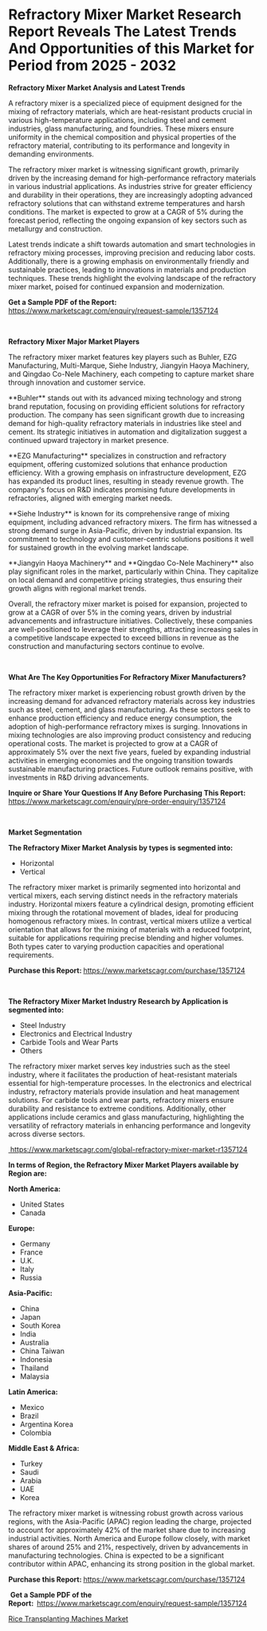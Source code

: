 <p><h1>Refractory Mixer Market Research Report Reveals The Latest Trends And Opportunities of this Market for Period from 2025 - 2032</h1></p><p><strong>Refractory Mixer Market Analysis and Latest Trends</strong></p>
<p><p>A refractory mixer is a specialized piece of equipment designed for the mixing of refractory materials, which are heat-resistant products crucial in various high-temperature applications, including steel and cement industries, glass manufacturing, and foundries. These mixers ensure uniformity in the chemical composition and physical properties of the refractory material, contributing to its performance and longevity in demanding environments.</p><p>The refractory mixer market is witnessing significant growth, primarily driven by the increasing demand for high-performance refractory materials in various industrial applications. As industries strive for greater efficiency and durability in their operations, they are increasingly adopting advanced refractory solutions that can withstand extreme temperatures and harsh conditions. The market is expected to grow at a CAGR of 5% during the forecast period, reflecting the ongoing expansion of key sectors such as metallurgy and construction.</p><p>Latest trends indicate a shift towards automation and smart technologies in refractory mixing processes, improving precision and reducing labor costs. Additionally, there is a growing emphasis on environmentally friendly and sustainable practices, leading to innovations in materials and production techniques. These trends highlight the evolving landscape of the refractory mixer market, poised for continued expansion and modernization.</p></p>
<p><strong>Get a Sample PDF of the Report:&nbsp;</strong> <a href="https://www.marketscagr.com/enquiry/request-sample/1357124?utm_campaign=1889&utm_medium=2&utm_source=Github&utm_content=ia&utm_term=16022025&utm_id=refractory-mixer">https://www.marketscagr.com/enquiry/request-sample/1357124</a></p>
<p>&nbsp;</p>
<p><strong>Refractory Mixer Major Market Players</strong></p>
<p><p>The refractory mixer market features key players such as Buhler, EZG Manufacturing, Multi-Marque, Siehe Industry, Jiangyin Haoya Machinery, and Qingdao Co-Nele Machinery, each competing to capture market share through innovation and customer service.</p><p>**Buhler** stands out with its advanced mixing technology and strong brand reputation, focusing on providing efficient solutions for refractory production. The company has seen significant growth due to increasing demand for high-quality refractory materials in industries like steel and cement. Its strategic initiatives in automation and digitalization suggest a continued upward trajectory in market presence.</p><p>**EZG Manufacturing** specializes in construction and refractory equipment, offering customized solutions that enhance production efficiency. With a growing emphasis on infrastructure development, EZG has expanded its product lines, resulting in steady revenue growth. The company's focus on R&D indicates promising future developments in refractories, aligned with emerging market needs.</p><p>**Siehe Industry** is known for its comprehensive range of mixing equipment, including advanced refractory mixers. The firm has witnessed a strong demand surge in Asia-Pacific, driven by industrial expansion. Its commitment to technology and customer-centric solutions positions it well for sustained growth in the evolving market landscape.</p><p>**Jiangyin Haoya Machinery** and **Qingdao Co-Nele Machinery** also play significant roles in the market, particularly within China. They capitalize on local demand and competitive pricing strategies, thus ensuring their growth aligns with regional market trends.</p><p>Overall, the refractory mixer market is poised for expansion, projected to grow at a CAGR of over 5% in the coming years, driven by industrial advancements and infrastructure initiatives. Collectively, these companies are well-positioned to leverage their strengths, attracting increasing sales in a competitive landscape expected to exceed billions in revenue as the construction and manufacturing sectors continue to evolve.</p></p>
<p>&nbsp;</p>
<p><strong>What Are The Key Opportunities For Refractory Mixer Manufacturers?</strong></p>
<p><p>The refractory mixer market is experiencing robust growth driven by the increasing demand for advanced refractory materials across key industries such as steel, cement, and glass manufacturing. As these sectors seek to enhance production efficiency and reduce energy consumption, the adoption of high-performance refractory mixes is surging. Innovations in mixing technologies are also improving product consistency and reducing operational costs. The market is projected to grow at a CAGR of approximately 5% over the next five years, fueled by expanding industrial activities in emerging economies and the ongoing transition towards sustainable manufacturing practices. Future outlook remains positive, with investments in R&D driving advancements.</p></p>
<p><strong>Inquire or Share Your Questions If Any Before Purchasing This Report:</strong> <a href="https://www.marketscagr.com/enquiry/pre-order-enquiry/1357124?utm_campaign=1889&utm_medium=2&utm_source=Github&utm_content=ia&utm_term=16022025&utm_id=refractory-mixer">https://www.marketscagr.com/enquiry/pre-order-enquiry/1357124</a></p>
<p>&nbsp;</p>
<p><strong>Market Segmentation</strong></p>
<p><strong>The Refractory Mixer Market Analysis by types is segmented into:</strong></p>
<p><ul><li>Horizontal</li><li>Vertical</li></ul></p>
<p><p>The refractory mixer market is primarily segmented into horizontal and vertical mixers, each serving distinct needs in the refractory materials industry. Horizontal mixers feature a cylindrical design, promoting efficient mixing through the rotational movement of blades, ideal for producing homogenous refractory mixes. In contrast, vertical mixers utilize a vertical orientation that allows for the mixing of materials with a reduced footprint, suitable for applications requiring precise blending and higher volumes. Both types cater to varying production capacities and operational requirements.</p></p>
<p><strong>Purchase this Report:&nbsp;</strong><a href="https://www.marketscagr.com/purchase/1357124?utm_campaign=1889&utm_medium=2&utm_source=Github&utm_content=ia&utm_term=16022025&utm_id=refractory-mixer">https://www.marketscagr.com/purchase/1357124</a></p>
<p>&nbsp;</p>
<p><strong>The Refractory Mixer Market Industry Research by Application is segmented into:</strong></p>
<p><ul><li>Steel Industry</li><li>Electronics and Electrical Industry</li><li>Carbide Tools and Wear Parts</li><li>Others</li></ul></p>
<p><p>The refractory mixer market serves key industries such as the steel industry, where it facilitates the production of heat-resistant materials essential for high-temperature processes. In the electronics and electrical industry, refractory materials provide insulation and heat management solutions. For carbide tools and wear parts, refractory mixers ensure durability and resistance to extreme conditions. Additionally, other applications include ceramics and glass manufacturing, highlighting the versatility of refractory materials in enhancing performance and longevity across diverse sectors.</p></p>
<p><a href="https://www.marketscagr.com/global-refractory-mixer-market-r1357124?utm_campaign=1889&utm_medium=2&utm_source=Github&utm_content=ia&utm_term=16022025&utm_id=refractory-mixer">&nbsp;https://www.marketscagr.com/global-refractory-mixer-market-r1357124</a></p>
<p><strong>In terms of Region, the Refractory Mixer Market Players available by Region are:</strong></p>
<p>
    <p> <strong> North America: </strong>
        <ul>
            <li>United States</li>
            <li>Canada</li>
        </ul>
        </p> 
    <p> <strong> Europe: </strong>
        <ul>
            <li>Germany</li>
            <li>France</li>
            <li>U.K.</li>
            <li>Italy</li>
            <li>Russia</li>
        </ul>
        </p> 
    <p> <strong> Asia-Pacific: </strong>
        <ul>
            <li>China</li>
            <li>Japan</li>
            <li>South Korea</li>
            <li>India</li>
            <li>Australia</li>
            <li>China Taiwan</li>
            <li>Indonesia</li>
            <li>Thailand</li>
            <li>Malaysia</li>
        </ul>
        </p> 
    <p> <strong> Latin America: </strong>
        <ul>
            <li>Mexico</li>
            <li>Brazil</li>
            <li>Argentina Korea</li>
            <li>Colombia</li>
        </ul>
        </p> 
    <p> <strong> Middle East & Africa: </strong>
        <ul>
            <li>Turkey</li>
            <li>Saudi</li>
            <li>Arabia</li>
            <li>UAE</li>
            <li>Korea</li>
        </ul>
    </p>
    </p>
<p><p>The refractory mixer market is witnessing robust growth across various regions, with the Asia-Pacific (APAC) region leading the charge, projected to account for approximately 42% of the market share due to increasing industrial activities. North America and Europe follow closely, with market shares of around 25% and 21%, respectively, driven by advancements in manufacturing technologies. China is expected to be a significant contributor within APAC, enhancing its strong position in the global market.</p></p>
<p><strong>Purchase this Report: </strong><a href="https://www.marketscagr.com/purchase/1357124?utm_campaign=1889&utm_medium=2&utm_source=Github&utm_content=ia&utm_term=16022025&utm_id=refractory-mixer">https://www.marketscagr.com/purchase/1357124</a></p>
<p>&nbsp;<strong>Get a Sample PDF of the Report:&nbsp;&nbsp;</strong><a href="https://www.marketscagr.com/enquiry/request-sample/1357124?utm_campaign=1889&utm_medium=2&utm_source=Github&utm_content=ia&utm_term=16022025&utm_id=refractory-mixer">https://www.marketscagr.com/enquiry/request-sample/1357124</a></p>
<p><strong></strong></p>
<p><p><a href="https://github.com/globismark/Market-Research-Report-List-6/blob/main/rice-transplanting-machines-market.md?utm_campaign=1889&utm_medium=2&utm_source=Github&utm_content=ia&utm_term=16022025&utm_id=refractory-mixer">Rice Transplanting Machines Market</a></p></p>